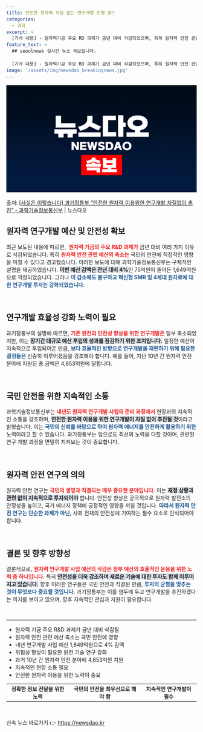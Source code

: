 ```yaml
---
title: 안전한 원자력 차질 없는 연구개발 진행 중!
categories:
  - 과학
excerpt: >
  [기사 내용] - 원자력기금 주요 RD 과제가 금년 대비 삭감되었으며, 특히 원자력 안전 관련 예산 축소가 …
feature_text: >
  ## seoulnews 실시간 뉴스 속보입니다.

  [기사 내용] - 원자력기금 주요 RD 과제가 금년 대비 삭감되었으며, 특히 원자력 안전 관련 예산 축소가 …
image: '/assets/img/newsdao_breakingnews.jpg'
---
```


![뉴스다오 속보](/assets/img/newsdao_breakingnews.jpg)

<p>출처: <a href="https://newsdao.kr/2017" rel="dofollow">[사실은 이렇습니다] 과기정통부 “안전한 원자력 이용위한 연구개발 차질없이 추진” - 과학기술정보통신부</a> | 뉴스다오</p>

<h2 data-ke-size="size26">원자력 연구개발 예산 및 안전성 확보</h2>

<p data-ke-size="size16">최근 보도된 내용에 따르면, &nbsp;<b><span style="color: #ee2323;">원자력 기금의 주요 R&D 과제가</span></b> 금년 대비 여러 가지 이유로 삭감되었습니다. 특히 <b><span style="color: #ee2323;">원자력 안전 관련 예산의 축소는</span></b> 국민의 안전에 직접적인 영향을 미칠 수 있다고 경고했습니다. 이러한 보도에 대해 과학기술정보통신부는 구체적인 설명을 제공하였습니다. <b><span style="background-color: #21538527;">이번 예산 감액은 전년 대비 4%</span></b>인 75억원이 줄어든 1,649억원으로 책정되었습니다. 그러나 <b><span style="color: #1a5490;">이 감소에도 불구하고 혁신형 SMR 및 4세대 원자로에 대한 연구개발 투자는 강화되었습니다.</span></b></p>

<p data-ke-size="size16">&nbsp;</p>

<h2 data-ke-size="size26">연구개발 효율성 강화 노력이 필요</h2>

<p data-ke-size="size16">과기정통부의 설명에 따르면, <b><span style="color: #ee2323;">기존 원전의 안전성 향상을 위한 연구개발은</span></b> 일부 축소되었지만, 이는 <b><span style="background-color: #21538527;">장기간 대규모 예산 투입의 성과를 점검하기 위한 조치입니다.</span></b> 일정한 예산이 지속적으로 투입되어온 만큼, <b><span style="color: #1a5490;">보다 효율적인 방향으로 연구개발을 재편하기 위해 필요한 결정들은</span></b> 신중히 이루어졌음을 강조해야 합니다. 예를 들어, 지난 10년 간 원자력 안전 분야에 지원된 총 금액은 4,653억원에 달합니다.</p>

<p data-ke-size="size16">&nbsp;</p>

<h2 data-ke-size="size26">국민 안전을 위한 지속적인 소통</h2>

<p data-ke-size="size16">과학기술정보통신부는 <b><span style="color: #ee2323;">내년도 원자력 연구개발 사업의 준비 과정에서</span></b> 현장과의 지속적인 소통을 강조하며, <b><span style="background-color: #21538527;">안전한 원자력 이용을 위한 연구개발이 차질 없이 추진될 것</span></b>이라고 밝혔습니다. 이는 <b><span style="color: #1a5490;">국민의 신뢰를 바탕으로 하여 원자력 에너지를 안전하게 활용하기 위한</span></b> 노력이라고 할 수 있습니다. 과기정통부는 앞으로도 최선의 노력을 다할 것이며, 관련된 연구 개발 과정을 면밀히 지켜보는 것이 중요합니다.</p>

<p data-ke-size="size16">&nbsp;</p>

<h2 data-ke-size="size26">원자력 안전 연구의 의의</h2>

<p data-ke-size="size16">원자력 안전 연구는 <b><span style="color: #ee2323;">국민의 생명과 직결되는 매우 중요한 분야입니다.</span></b> 이는 <b><span style="background-color: #21538527;">재정 상황과 관련 없이 지속적으로 투자되어야</span></b> 합니다. 안전성 향상은 궁극적으로 원자력 발전소의 안정성을 높이고, 국가 에너지 정책에 긍정적인 영향을 끼칠 것입니다. <b><span style="color: #1a5490;">따라서 원자력 안전 연구는 단순한 과제가 아닌,</span></b> 사회 전체의 안전성에 기여하는 필수 요소로 인식되어야 합니다.</p>

<p data-ke-size="size16">&nbsp;</p>

<h2 data-ke-size="size26">결론 및 향후 방향성</h2>

<p data-ke-size="size16">결론적으로, <b><span style="color: #ee2323;">원자력 연구개발 사업 예산의 삭감은 정부 예산의 효율적인 운용을 위한 노력 중 하나입니다.</span></b> 특히 <b><span style="background-color: #21538527;">안전성을 더욱 강조하며 새로운 기술에 대한 투자도 함께 이루어지고 있습니다.</span></b> 향후 이러한 연구들은 국민 안전과 직결된 만큼, <b><span style="color: #1a5490;">투자의 균형을 맞추는 것이 무엇보다 중요할 것입니다.</span></b> 과기정통부는 이를 염두에 두고 연구개발을 추진하겠다는 의지를 보이고 있으며, 향후 지속적인 관심과 지원이 필요합니다.</p>

<p data-ke-size="size16">&nbsp;</p>

<hr>

<ul>
<li>원자력 기금 주요 R&D 과제가 금년 대비 삭감됨</li>
<li>원자력 안전 관련 예산 축소는 국민 안전에 영향</li>
<li>내년 연구개발 사업 예산 1,649억원으로 4% 감액</li>
<li>위험성 향상이 필요한 원전 기술 연구 강화</li>
<li>과거 10년 간 원자력 안전 분야에 4,653억원 지원</li>
<li>지속적인 현장 소통 필요</li>
<li>안전한 원자력 이용을 위한 노력이 중요</li>
</ul>

<table>
<tr>
<td style="text-align: center; height: 17px;"><b>정확한 정보 전달을 위한 노력</b></td>
<td style="text-align: center; height: 17px;"><b>국민의 안전을 최우선으로 해야 함</b></td>
<td style="text-align: center; height: 17px;"><b>지속적인 연구개발이 필수</b></td>
</tr>
</table>

<p data-ke-size="size16">&nbsp;</p> 

신속 뉴스 바로가기 👉 <a href="https://newsdao.kr" rel="dofollow">https://newsdao.kr</a>



